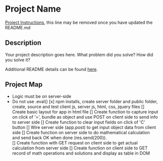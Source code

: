 # Project Name

[Project Instructions](./INSTRUCTIONS.md), this line may be removed once you have updated the README.md

## Description

Your project description goes here. What problem did you solve? How did you solve it?

Additional README details can be found [here](https://github.com/PrimeAcademy/readme-template/blob/master/README.md).


## Project Map
* Logic must be on server-side
* Do not use .eval() 
[x] npm installs, create server folder and public folder, create, source and test client js, server js, html, css, jquery files
[] Create basic layout for app in html file
[] Create function to capture input on click of '=', bundle as object and use POST on client side to send info to server side
[] Create function to clear input fields on click of 'C' button
[] Wire server side (app.post) to get input object data from client side
[] Create function on server side to do mathematical calculation and send back OK when done (res.send(200)).  
[] Create function with GET request on client side to get actual calculation from server side
[] Create function on client side to GET record of math operations and solutions and display as table in DOM